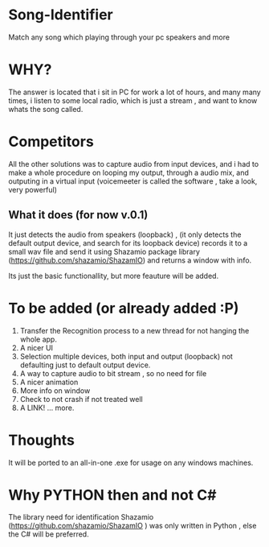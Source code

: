 # Song-Identifier
Match any song which playing through your pc speakers and more

# WHY?

The answer is located that i sit in PC for work a lot of hours, and many many times, i listen to some local radio, which is just a stream , and want to know whats the song called.

# Competitors

All the other solutions was to capture audio from input devices, and i had to make a whole procedure on looping my output, through a audio mix, and outputing in a virtual input (voicemeeter is called the software , take a look, very powerful)

## What it does (for now v.0.1)

It just detects the audio from speakers (loopback) , (it only detects the default output device, and search for its loopback device)
records it to a small wav file and send it using Shazamio package library (https://github.com/shazamio/ShazamIO)
and returns a window with info.

Its just the basic functionallity, but more feauture will be added.


# To be added (or already added :P)

1. Transfer the Recognition process to a new thread for not hanging the whole app. 
2. A nicer UI
3. Selection multiple devices, both input and output (loopback) not defaulting just to default output device.
4. A way to capture audio to bit stream , so no need for file
5. A nicer animation
6. More info on window
7. Check to not crash if not treated well
8. A LINK!
... more.

# Thoughts

It will be ported to an all-in-one .exe for usage on any windows machines.

# Why PYTHON then and not C#

The library need for identification Shazamio (https://github.com/shazamio/ShazamIO ) was only written in Python , else the C# will be preferred. 
